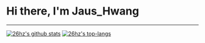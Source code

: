 # Hi there, I'm Jaus_Hwang

---

[![26hz's github stats](https://github-readme-stats.vercel.app/api?username=26hz&show_icons=true&theme=dark)](https://github.com/anuraghazra/github-readme-stats)
[![26hz's top-langs](https://github-readme-stats.vercel.app/api/top-langs/?username=26hz&show_icons=true&theme=dark)](https://github.com/anuraghazra/github-readme-stats)
